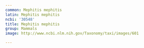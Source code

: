 ```yaml
---
common: Mephitis mephitis
latin: Mephitis mephitis
ncbi: '30548'
title: Mephitis mephitis
group: Mammals
image: http://www.ncbi.nlm.nih.gov/Taxonomy/taxi/images/601

---
```

